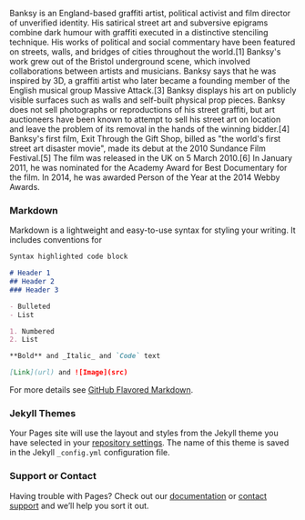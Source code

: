 Banksy is an England-based graffiti artist, political activist and film director of unverified identity. His satirical street art and subversive epigrams combine dark humour with graffiti executed in a distinctive stenciling technique. His works of political and social commentary have been featured on streets, walls, and bridges of cities throughout the world.[1] Banksy's work grew out of the Bristol underground scene, which involved collaborations between artists and musicians. Banksy says that he was inspired by 3D, a graffiti artist who later became a founding member of the English musical group Massive Attack.[3]
Banksy displays his art on publicly visible surfaces such as walls and self-built physical prop pieces. Banksy does not sell photographs or reproductions of his street graffiti, but art auctioneers have been known to attempt to sell his street art on location and leave the problem of its removal in the hands of the winning bidder.[4] Banksy's first film, Exit Through the Gift Shop, billed as "the world's first street art disaster movie", made its debut at the 2010 Sundance Film Festival.[5] The film was released in the UK on 5 March 2010.[6] In January 2011, he was nominated for the Academy Award for Best Documentary for the film. In 2014, he was awarded Person of the Year at the 2014 Webby Awards.

### Markdown

Markdown is a lightweight and easy-to-use syntax for styling your writing. It includes conventions for

```markdown
Syntax highlighted code block

# Header 1
## Header 2
### Header 3

- Bulleted
- List

1. Numbered
2. List

**Bold** and _Italic_ and `Code` text

[Link](url) and ![Image](src)
```

For more details see [GitHub Flavored Markdown](https://guides.github.com/features/mastering-markdown/).

### Jekyll Themes

Your Pages site will use the layout and styles from the Jekyll theme you have selected in your [repository settings](https://github.com/socalirocker/Banksy/settings). The name of this theme is saved in the Jekyll `_config.yml` configuration file.

### Support or Contact

Having trouble with Pages? Check out our [documentation](https://help.github.com/categories/github-pages-basics/) or [contact support](https://github.com/contact) and we’ll help you sort it out.
